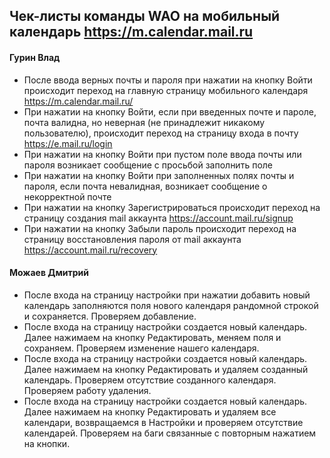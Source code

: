 ## Чек-листы команды WAO на мобильный календарь https://m.calendar.mail.ru

#### Гурин Влад

* После ввода верных почты и пароля при нажатии на кнопку Войти происходит переход на главную страницу мобильного календаря https://m.calendar.mail.ru/
* При нажатии на кнопку Войти, если при введенных почте и пароле, почта валидна, но неверная (не принадлежит никакому пользователю), происходит переход на страницу входа в почту https://e.mail.ru/login
* При нажатии на кнопку Войти при пустом поле ввода почты или пароля возникает сообщение с просьбой заполнить поле
* При нажатии на кнопку Войти при заполненных полях почты и пароля, если почта невалидная, возникает сообщение о некорректной почте
* При нажатии на кнопку Зарегистрироваться происходит переход на страницу создания mail аккаунта https://account.mail.ru/signup
* При нажатии на кнопку Забыли пароль происходит переход на страницу восстановления пароля от mail аккаунта https://account.mail.ru/recovery


#### Можаев Дмитрий

* После входа на страницу настройки при нажатии добавить новый календарь заполняются поля нового календаря рандомной строкой и сохраняется. Проверяем добавление.
* После входа на страницу настройки создается новый календарь. Далее нажимаем на кнопку Редактировать, меняем поля и сохраняем. Проверяем изменение нашего календаря.
* После входа на страницу настройки создается новый календарь. Далее нажимаем на кнопку Редактировать и удаляем созданный календарь. Проверяем отсутствие созданного календаря. Проверяем работу удаления.
* После входа на страницу настройки создается новый календарь. Далее нажимаем на кнопку Редактировать и удаляем все календари, возвращаемся в Настройки и проверяем отсутствие календарей. Проверяем на баги связанные с повторным нажатием на кнопки.